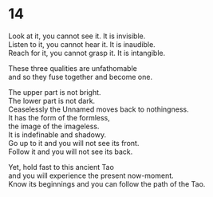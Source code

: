 # 14

Look at it, you cannot see it. It is invisible.<br/>
Listen to it, you cannot hear it. It is inaudible.<br/>
Reach for it, you cannot grasp it. It is intangible.<br/>

These three qualities are unfathomable<br/>
and so they fuse together and become one.<br/>

The upper part is not bright.<br/>
The lower part is not dark.<br/>
Ceaselessly the Unnamed moves back to nothingness.<br/>
It has the form of the formless,<br/>
the image of the imageless.<br/>
It is indefinable and shadowy.<br/>
Go up to it and you will not see its front.<br/>
Follow it and you will not see its back.<br/>

Yet, hold fast to this ancient Tao<br/>
and you will experience the present now-moment.<br/>
Know its beginnings and you can follow the path of the Tao.<br/>